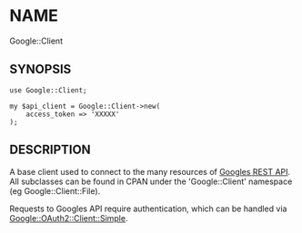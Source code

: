 # NAME

Google::Client

## SYNOPSIS

    use Google::Client;

    my $api_client = Google::Client->new(
        access_token => 'XXXXX'
    );

## DESCRIPTION

A base client used to connect to the many resources of [Googles REST API](https://developers.google.com/google-apps/products).
All subclasses can be found in CPAN under the 'Google::Client' namespace (eg Google::Client::File).

Requests to Googles API require authentication, which can be handled via [Google::OAuth2::Client::Simple](https://metacpan.org/pod/Google::OAuth2::Client::Simple).
